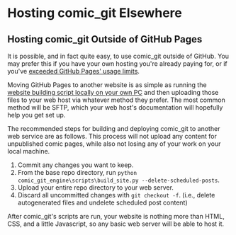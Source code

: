 # Hosting comic\_git Elsewhere

## Hosting comic\_git Outside of GitHub Pages

It is possible, and in fact quite easy, to use comic\_git outside of GitHub. You may prefer this if you have your own hosting you're already paying for, or if you've [exceeded GitHub Pages' usage limits](https://docs.github.com/en/github/working-with-github-pages/about-github-pages#usage-limits).

Moving GitHub Pages to another website is as simple as running the [website building script locally on your own PC](expert-editing/building-your-website-on-your-own-pc.md) and then uploading those files to your web host via whatever method they prefer. The most common method will be SFTP, which your web host's documentation will hopefully help you get set up.

The recommended steps for building and deploying comic\_git to another web service are as follows. This process will not upload any content for unpublished comic pages, while also not losing any of your work on your local machine.

1. Commit any changes you want to keep.
2. From the base repo directory, run `python comic_git_engine\scripts\build_site.py --delete-scheduled-posts`.
3. Upload your entire repo directory to your web server.
4. Discard all uncommitted changes with `git checkout -f`. (i.e., delete autogenerated files and undelete scheduled post content)

After comic\_git's scripts are run, your website is nothing more than HTML, CSS, and a little Javascript, so any basic web server will be able to host it.
